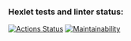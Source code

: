 ### Hexlet tests and linter status:
[![Actions Status](https://github.com/AMSmirnova/java-project-61/workflows/hexlet-check/badge.svg)](https://github.com/AMSmirnova/java-project-61/actions)
[![Maintainability](https://api.codeclimate.com/v1/badges/7b2e0864c3f3db0972e5/maintainability)](https://codeclimate.com/github/AMSmirnova/java-project-61/maintainability)